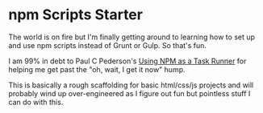 # npm Scripts Starter

The world is on fire but I'm finally getting around to learning how to set up and use npm scripts instead of Grunt or Gulp. So that's fun.

I am 99% in debt to Paul C Pederson's [Using NPM as a Task Runner](http://paulcpederson.com/articles/npm-run/) for helping me get past the "oh, wait, I get it now" hump.

This is basically a rough scaffolding for basic html/css/js projects and will probably wind up over-engineered as I figure out fun but pointless stuff I can do with this.
